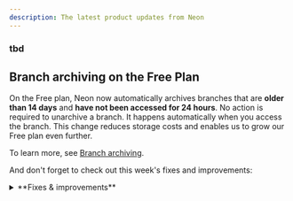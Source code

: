 ```yaml
---
description: The latest product updates from Neon
---
```


### tbd

## Branch archiving on the Free Plan

On the Free plan, Neon now automatically archives branches that are **older than 14 days** and **have not been accessed for 24 hours**. No action is required to unarchive a branch. It happens automatically when you access the branch. This change reduces storage costs and enables us to grow our Free plan even further.

To learn more, see [Branch archiving](/docs/guides/branch-archiving).

And don't forget to check out this week's fixes and improvements:

<details>

<summary>**Fixes & improvements**</summary>

- **Neon Authorize**

- **Neon Vercel Integration**

- **Neon API updates**

  - Addressed an issue with the [Get consumption metrics for each project](https://api-docs.neon.tech/reference/getconsumptionhistoryperproject) endpoint. The endpoint was failing for some users due to restrictive validation checking project ID lists.

- **Neon CLI enhancements**

  The Neon CLI was updated to version 2.4.0. For upgrade instructions, see [Upgrading the Neon CLI](https://neon.tech/docs/reference/cli-install#upgrade).

  The `branches list` command now shows a branch's `Current State`. Branch states include:

  - `init` - the branch is being created but is not available for querying.
  - `ready` - the branch is fully operational and ready for querying. Expect normal query response times.
  - `archived` - the branch is stored in cost-effective archive storage. Expect slow query response times.

    ```bash
    neon branches list --project-id green-hat-46829796
    ┌───────────────────────────┬──────┬─────────┬───────────────┬──────────────────────┐
    │ Id                        │ Name │ Default │ Current State │ Created At           │
    ├───────────────────────────┼──────┼─────────┼───────────────┼──────────────────────┤
    │ br-muddy-firefly-a7kzf0d4 │ main │ true    │ ready         │ 2024-10-30T14:59:57Z │
    └───────────────────────────┴──────┴─────────┴───────────────┴──────────────────────┘
    ```

  The `Updated At` value was removed from the `branches list` command output. This value reflected internal metadata changes only, providing limited value.

- **Drizzle Studio update**

  The Drizzle Studio integration that powers the **Tables** page in the Neon Console has been updated to version 0.0.20. For improvements and fixes in this version, see the [Neon Drizzle Studio Integration Changelog](https://github.com/neondatabase/neon-drizzle-studio-changelog/blob/main/CHANGELOG.md).

- **Fixes**

  - Fixed an issue where a user that logged into Neon Console would be directed to an organization page not found in the Neon Console after having been previously removed form the organization.

    <Admonition type="tip" title="Did you know?">

    </Admonition>

</details>
